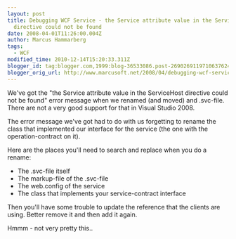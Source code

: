 ```yaml
---
layout: post
title: Debugging WCF Service - the Service attribute value in the ServiceHost
  directive could not be found
date: 2008-04-01T11:26:00.004Z
author: Marcus Hammarberg
tags:
  - WCF
modified_time: 2010-12-14T15:20:33.311Z
blogger_id: tag:blogger.com,1999:blog-36533086.post-2690269119710637624
blogger_orig_url: http://www.marcusoft.net/2008/04/debugging-wcf-service-service-attribute.html
---
```



We've got the "the Service attribute value in the <span
id="SPELLING_ERROR_0" class="blsp-spelling-error">ServiceHost
directive could not be found" error message when we renamed (and moved)
and .svc-file. There are not a very good
support for that in Visual Studio 2008.

The error message we've got had to do with us forgetting to rename the
class that implemented our interface for the service (the
one with the operation-contract on it).

Here are the places you'll need to search and replace when you
do a rename:

- The .svc-file itself
- The markup-file of the .svc-file
- The web.config of the service
- The class that implements your service-contract interface

Then you'll have some trouble to update the reference that the clients
are using. Better remove it and then add it again.

Hmmm -
not very pretty this..
